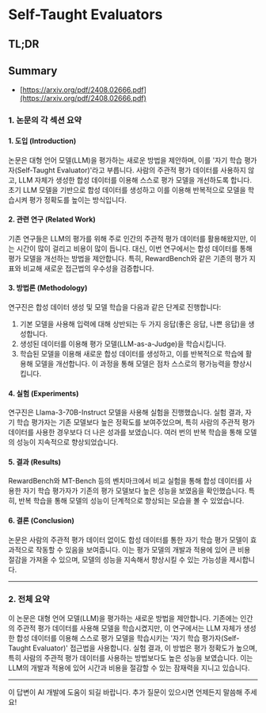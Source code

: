 # Self-Taught Evaluators
## TL;DR
## Summary
- [https://arxiv.org/pdf/2408.02666.pdf](https://arxiv.org/pdf/2408.02666.pdf)

### 1. 논문의 각 섹션 요약

#### 1. 도입 (Introduction)
논문은 대형 언어 모델(LLM)을 평가하는 새로운 방법을 제안하며, 이를 '자기 학습 평가자(Self-Taught Evaluator)'라고 부릅니다. 사람의 주관적 평가 데이터를 사용하지 않고, LLM 자체가 생성한 합성 데이터를 이용해 스스로 평가 모델을 개선하도록 합니다. 초기 LLM 모델을 기반으로 합성 데이터를 생성하고 이를 이용해 반복적으로 모델을 학습시켜 평가 정확도를 높이는 방식입니다.

#### 2. 관련 연구 (Related Work)
기존 연구들은 LLM의 평가를 위해 주로 인간의 주관적 평가 데이터를 활용해왔지만, 이는 시간이 많이 걸리고 비용이 많이 듭니다. 대신, 이번 연구에서는 합성 데이터를 통해 평가 모델을 개선하는 방법을 제안합니다. 특히, RewardBench와 같은 기존의 평가 지표와 비교해 새로운 접근법의 우수성을 검증합니다.

#### 3. 방법론 (Methodology)
연구진은 합성 데이터 생성 및 모델 학습을 다음과 같은 단계로 진행합니다:
1. 기본 모델을 사용해 입력에 대해 상반되는 두 가지 응답(좋은 응답, 나쁜 응답)을 생성합니다.
2. 생성된 데이터를 이용해 평가 모델(LLM-as-a-Judge)을 학습시킵니다.
3. 학습된 모델을 이용해 새로운 합성 데이터를 생성하고, 이를 반복적으로 학습에 활용해 모델을 개선합니다.
이 과정을 통해 모델은 점차 스스로의 평가능력을 향상시킵니다.

#### 4. 실험 (Experiments)
연구진은 Llama-3-70B-Instruct 모델을 사용해 실험을 진행했습니다. 실험 결과, 자기 학습 평가자는 기존 모델보다 높은 정확도를 보여주었으며, 특히 사람의 주관적 평가 데이터를 사용한 경우보다 더 나은 성과를 보였습니다. 여러 번의 반복 학습을 통해 모델의 성능이 지속적으로 향상되었습니다.

#### 5. 결과 (Results)
RewardBench와 MT-Bench 등의 벤치마크에서 비교 실험을 통해 합성 데이터를 사용한 자기 학습 평가자가 기존의 평가 모델보다 높은 성능을 보였음을 확인했습니다. 특히, 반복 학습을 통해 모델의 성능이 단계적으로 향상되는 모습을 볼 수 있었습니다.

#### 6. 결론 (Conclusion)
논문은 사람의 주관적 평가 데이터 없이도 합성 데이터를 통한 자기 학습 평가 모델이 효과적으로 작동할 수 있음을 보여줍니다. 이는 평가 모델의 개발과 적용에 있어 큰 비용 절감을 가져올 수 있으며, 모델의 성능을 지속해서 향상시킬 수 있는 가능성을 제시합니다.

---

### 2. 전체 요약
이 논문은 대형 언어 모델(LLM)을 평가하는 새로운 방법을 제안합니다. 기존에는 인간의 주관적 평가 데이터를 사용해 모델을 학습시켰지만, 이 연구에서는 LLM 자체가 생성한 합성 데이터를 이용해 스스로 평가 모델을 학습시키는 '자기 학습 평가자(Self-Taught Evaluator)' 접근법을 사용합니다. 실험 결과, 이 방법은 평가 정확도가 높으며, 특히 사람의 주관적 평가 데이터를 사용하는 방법보다도 높은 성능을 보였습니다. 이는 LLM의 개발과 적용에 있어 시간과 비용을 절감할 수 있는 잠재력을 지니고 있습니다.

---

이 답변이 AI 개발에 도움이 되길 바랍니다. 추가 질문이 있으시면 언제든지 말씀해 주세요!